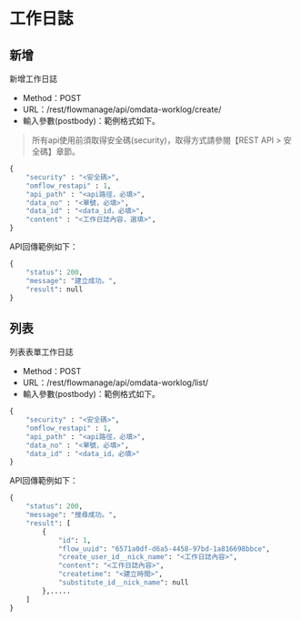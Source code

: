 
# 工作日誌

## 新增

新增工作日誌

* Method：POST
* URL：/rest/flowmanage/api/omdata-worklog/create/
* 輸入參數(postbody)：範例格式如下。

> 所有api使用前須取得安全碼(security)，取得方式請參閱【REST API > 安全碼】章節。

```python
{
	"security" : "<安全碼>",
	"omflow_restapi" : 1,
	"api_path" : "<api路徑，必填>",
	"data_no" : "<單號，必填>",
	"data_id" : "<data_id，必填>",
	"content" : "<工作日誌內容，選填>",
}
```

API回傳範例如下：

```python
{
    "status": 200,
    "message": "建立成功。",
    "result": null
}
```

## 列表

列表表單工作日誌

* Method：POST
* URL：/rest/flowmanage/api/omdata-worklog/list/
* 輸入參數(postbody)：範例格式如下。

```python
{
	"security" : "<安全碼>",
	"omflow_restapi" : 1,
	"api_path" : "<api路徑，必填>",
	"data_no" : "<單號，必填>",
	"data_id" : "<data_id，必填>"
}
```

API回傳範例如下：

```python
{
    "status": 200,
    "message": "搜尋成功。",
    "result": [
        {
            "id": 1,
            "flow_uuid": "6571a0df-d6a5-4458-97bd-1a816698bbce",
            "create_user_id__nick_name": "<工作日誌內容>",
            "content": "<工作日誌內容>",
            "createtime": "<建立時間>",
            "substitute_id__nick_name": null
        },.....
    ]
}
```



